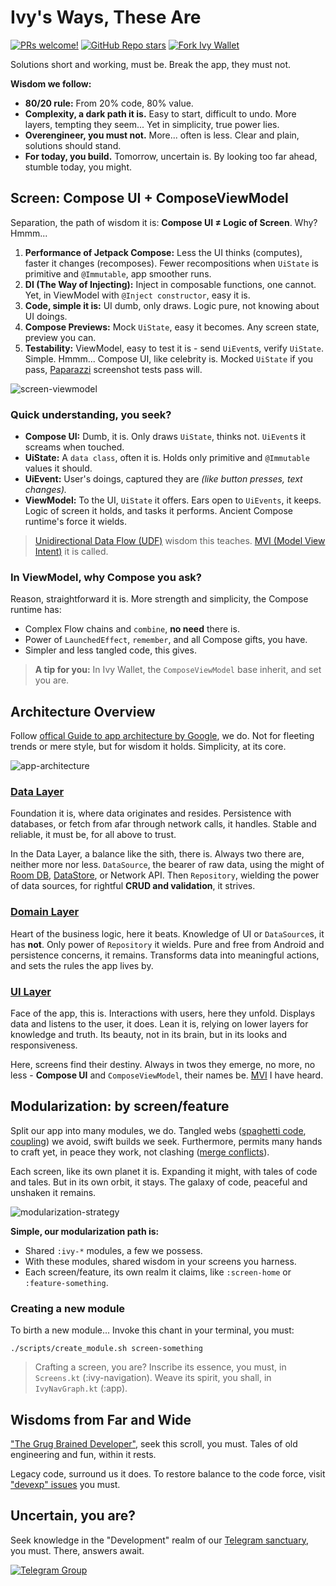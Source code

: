 # Ivy's Ways, These Are

[![PRs welcome!](https://img.shields.io/badge/PRs-welcome-brightgreen.svg)](https://github.com/Konstanius/ivy-wallet/blob/main/CONTRIBUTING.md)
[![GitHub Repo stars](https://img.shields.io/github/stars/Konstanius/ivy-wallet?style=social)](https://github.com/Konstanius/ivy-wallet/stargazers)
[![Fork Ivy Wallet](https://img.shields.io/github/forks/Konstanius/ivy-wallet?logo=github&style=social)](https://github.com/Konstanius/ivy-wallet/fork)

Solutions short and working, must be. Break the app, they must not.

**Wisdom we follow:**

- **80/20 rule:** From 20% code, 80% value.
- **Complexity, a dark path it is.** Easy to start, difficult to undo. More layers, tempting they seem... Yet in simplicity, true power lies.
- **Overengineer, you must not.** More... often is less. Clear and plain, solutions should stand.
- **For today, you build.** Tomorrow, uncertain is. By looking too far ahead, stumble today, you might.

## Screen: Compose UI + ComposeViewModel

Separation, the path of wisdom it is: **Compose UI ≠ Logic of Screen**. Why? Hmmm...

1. **Performance of Jetpack Compose:** Less the UI thinks (computes), faster it changes (recomposes). Fewer recompositions when `UiState` is primitive and `@Immutable`, app smoother runs.
2. **DI (The Way of Injecting):** Inject in composable functions, one cannot. Yet, in ViewModel with `@Inject constructor`, easy it is.
3. **Code, simple it is:** UI dumb, only draws. Logic pure, not knowing about UI doings.
4. **Compose Previews:** Mock `UiState`, easy it becomes. Any screen state, preview you can.
5. **Testability:** ViewModel, easy to test it is - send `UiEvent`s, verify `UiState`. Simple. Hmmm... Compose UI, like celebrity is. Mocked `UiState` if you pass, [Paparazzi](https://github.com/cashapp/paparazzi) screenshot tests pass will.

![screen-viewmodel](../assets/screen-vm.svg)

### Quick understanding, you seek?

- **Compose UI:** Dumb, it is. Only draws `UiState`, thinks not. `UiEvent`s it screams when touched.
- **UiState:** A `data class`, often it is. Holds only primitive and `@Immutable` values it should.
- **UiEvent:** User's doings, captured they are _(like button presses, text changes)._
- **ViewModel:** To the UI, `UiState` it offers. Ears open to `UiEvents`, it keeps. Logic of screen it holds, and tasks it performs. Ancient Compose runtime's force it wields.

> [Unidirectional Data Flow (UDF)](https://developer.android.com/jetpack/compose/architecture#udf) wisdom this teaches. [MVI (Model View Intent)](https://staltz.com/unidirectional-user-interface-architectures.html) it is called.

### In ViewModel, why Compose you ask?

Reason, straightforward it is. More strength and simplicity, the Compose runtime has:

- Complex Flow chains and  `combine`, **no need** there is.
- Power of `LaunchedEffect`, `remember`, and all Compose gifts, you have.
- Simpler and less tangled code, this gives.

> **A tip for you:** In Ivy Wallet, the `ComposeViewModel` base inherit, and set you are.

## Architecture Overview

Follow [offical Guide to app architecture by Google](https://developer.android.com/topic/architecture), we do. Not for fleeting trends or mere style, but for wisdom it holds. Simplicity, at its core.

![app-architecture](../assets/app-layers.svg)

### [Data Layer](https://developer.android.com/topic/architecture/data-layer)

Foundation it is, where data originates and resides. Persistence with databases, or fetch from afar through network calls, it handles. Stable and reliable, it must be, for all above to trust. 

In the Data Layer, a balance like the sith, there is. Always two there are, neither more nor less. `DataSource`, the bearer of raw data, using the might of [Room DB](https://developer.android.com/training/data-storage/room), [DataStore](https://developer.android.com/topic/libraries/architecture/datastore), or Network API. Then `Repository`, wielding the power of data sources, for rightful **CRUD and validation**, it strives.

### [Domain Layer](https://developer.android.com/topic/architecture/domain-layer)

Heart of the business logic, here it beats. Knowledge of UI or `DataSource`s, it has **not**. Only power of `Repository` it wields. Pure and free from Android and persistence concerns, it remains. Transforms data into meaningful actions, and sets the rules the app lives by. 

### [UI Layer](https://developer.android.com/topic/architecture/ui-layer)

Face of the app, this is. Interactions with users, here they unfold. Displays data and listens to the user, it does. Lean it is, relying on lower layers for knowledge and truth. Its beauty, not in its brain, but in its looks and responsiveness. 

Here, screens find their destiny. Always in twos they emerge, no more, no less - **Compose UI** and `ComposeViewModel`, their names be. [MVI](https://staltz.com/unidirectional-user-interface-architectures.html) I have heard.

## Modularization: by screen/feature

Split our app into many modules, we do. Tangled webs ([spaghetti code](https://en.wikipedia.org/wiki/Spaghetti_code), [coupling](https://en.wikipedia.org/wiki/Coupling_(computer_programming))) we avoid, swift builds we seek. Furthermore, permits many hands to craft yet, in peace they work, not clashing ([merge conflicts](https://docs.github.com/en/pull-requests/collaborating-with-pull-requests/addressing-merge-conflicts/about-merge-conflicts)).

Each screen, like its own planet it is. Expanding it might, with tales of code and tales. But in its own orbit, it stays. The galaxy of code, peaceful and unshaken it remains.

![modularization-strategy](../assets/modularization.svg)

**Simple, our modularization path is:**

- Shared `:ivy-*` modules, a few we possess.
- With these modules, shared wisdom in your screens you harness.
- Each screen/feature, its own realm it claims, like `:screen-home` or `:feature-something`.

### Creating a new module

To birth a new module... Invoke this chant in your terminal, you must:
```
./scripts/create_module.sh screen-something
```

> Crafting a screen, you are? Inscribe its essence, you must, in `Screens.kt` (:ivy-navigation). Weave its spirit, you shall, in `IvyNavGraph.kt` (:app).

## Wisdoms from Far and Wide

["The Grug Brained Developer"](https://grugbrain.dev/), seek this scroll, you must. Tales of old engineering and fun, within it rests.

Legacy code, surround us it does. To restore balance to the code force, visit ["devexp" issues](https://github.com/Konstanius/ivy-wallet/labels/devexp) you must.

## Uncertain, you are?

Seek knowledge in the "Development" realm of our [Telegram sanctuary](https://t.me/+ETavgioAvWg4NThk), you must. There, answers await.

[![Telegram Group](https://img.shields.io/badge/Telegram-2CA5E0?style=for-the-badge&logo=telegram&logoColor=white)](https://t.me/+ETavgioAvWg4NThk)
